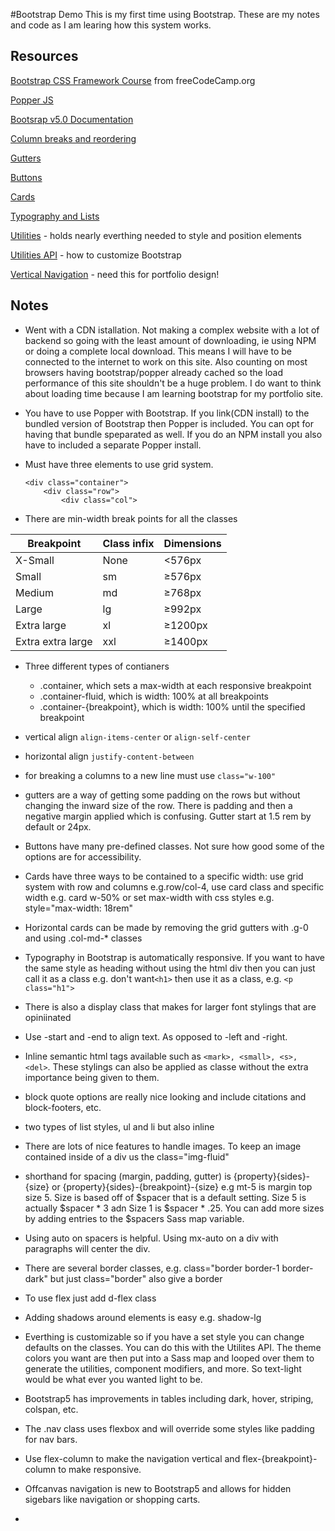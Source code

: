 #Bootstrap Demo
This is my first time using Bootstrap. These are my notes and code as I am learing how this system works.

## Resources
[Bootstrap CSS Framework Course](https://www.youtube.com/watch?v=-qfEOE4vtxE) from freeCodeCamp.org

[Popper JS](https://popper.js.org/)

[Bootsrap v5.0 Documentation](https://getbootstrap.com/docs/5.0/getting-started/introduction/)

[Column breaks and reordering](https://getbootstrap.com/docs/5.0/layout/columns/#column-breaks)

[Gutters](https://getbootstrap.com/docs/5.0/layout/gutters/#how-they-work)

[Buttons](https://getbootstrap.com/docs/5.0/components/buttons/)

[Cards](https://getbootstrap.com/docs/5.0/components/card/)

[Typography and Lists](https://getbootstrap.com/docs/5.0/content/typography/)

[Utilities](https://getbootstrap.com/docs/5.0/utilities/api/) - holds nearly everthing needed to style and position elements

[Utilities API](https://getbootstrap.com/docs/5.0/utilities/api/#using-the-api) - how to customize Bootstrap

[Vertical Navigation](https://getbootstrap.com/docs/5.0/components/navs-tabs/#vertical) - need this for portfolio design!









## Notes

- Went with a CDN istallation. Not making a complex website with a lot of backend so going with the least amount of downloading, ie using NPM or doing a complete local download. This means I will have to be connected to the internet to work on this site. Also counting on  most browsers having bootstrap/popper already cached so the load performance of this site shouldn't be a huge problem. I do want to think about loading time because I am learning bootstrap for my portfolio site.

- You have to use Popper with Bootstrap. If you link(CDN install) to the bundled version of Bootstrap then Popper is included. You can opt for having that bundle speparated as well. If you do an NPM install you also have to included a separate Popper install.

- Must have three elements to use grid system. 
    ```
    <div class="container"> 
        <div class="row"> 
            <div class="col">
    ```
- There are min-width break points for all the classes

| Breakpoint | Class infix | Dimensions |
| --- | --- | --- |
| X-Small | None | <576px |
| Small | sm | ≥576px |
| Medium | md | ≥768px |
| Large | lg | ≥992px |
| Extra large | xl | ≥1200px |
| Extra extra large | xxl | ≥1400px |

- Three different types of contianers
    - .container, which sets a max-width at each responsive breakpoint
    - .container-fluid, which is width: 100% at all breakpoints
    - .container-{breakpoint}, which is width: 100% until the specified breakpoint 

- vertical align ```align-items-center``` or ``` align-self-center ```
- horizontal align ```justify-content-between ```
- for breaking a columns to a new line must use ```class="w-100"```
- gutters are a way of getting some padding on the rows but without changing the inward size of the row. There is padding and then a negative margin applied which is confusing. Gutter start at 1.5 rem by default or 24px.
- Buttons have many pre-defined classes. Not sure how good some of the options are for accessibility.
- Cards have three ways to be contained to a specific width: use grid system with row and columns e.g.row/col-4, use card class and specific width e.g. card w-50% or set max-width with css styles e.g. style="max-width: 18rem"
- Horizontal cards can be made by removing the grid gutters with .g-0 and using .col-md-* classes
- Typography in Bootstrap is automatically responsive. If you want to have the same style as heading without using the html div then you can just call it as a class e.g. don't want```<h1>``` then use it as a class, e.g. ```<p class="h1"> ```
- There is also a display class that makes for larger font stylings that are opiniinated
- Use -start and -end to align text. As opposed to -left and -right.
- Inline semantic html tags available such as ``` <mark>, <small>, <s>, <del> ```. These stylings can also be applied as classe without the extra importance being given to them.
- block quote options are really nice looking and include citations and block-footers, etc.
- two types of list styles, ul and li but also inline 
- There are lots of nice features to handle images. To keep an image contained inside of a div us the class="img-fluid" 
- shorthand for spacing (margin, padding, gutter) is {property}{sides}-{size} or {property}{sides}-{breakpoint}-{size} e.g mt-5 is margin top size 5. Size is based off of $spacer that is a default setting. Size 5 is actually $spacer * 3 adn Size 1 is $spacer * .25. You can add more sizes by adding entries to the $spacers Sass map variable.
- Using auto on spacers is helpful. Using mx-auto on a div with paragraphs will center the div.
- There are several border classes, e.g. class="border border-1 border-dark" but just class="border" also give a border
- To use flex just add d-flex class
- Adding shadows around elements is easy e.g. shadow-lg
- Everthing is customizable so if you have a set style you can change defaults on the classes. You can do this with the Utilites API. The theme colors you want are then put into a Sass map and looped over them to generate the utilities, component modifiers, and more. So text-light would be what ever you wanted light to be.
- Bootstrap5 has improvements in tables including dark, hover, striping, colspan, etc.
- The .nav class uses flexbox and will override some styles like padding for nav bars.
- Use flex-column to make the navigation vertical and flex-{breakpoint}-column to make responsive.
- Offcanvas navigation is new to Bootstrap5 and allows for hidden sigebars like navigation or shopping carts.
- 






